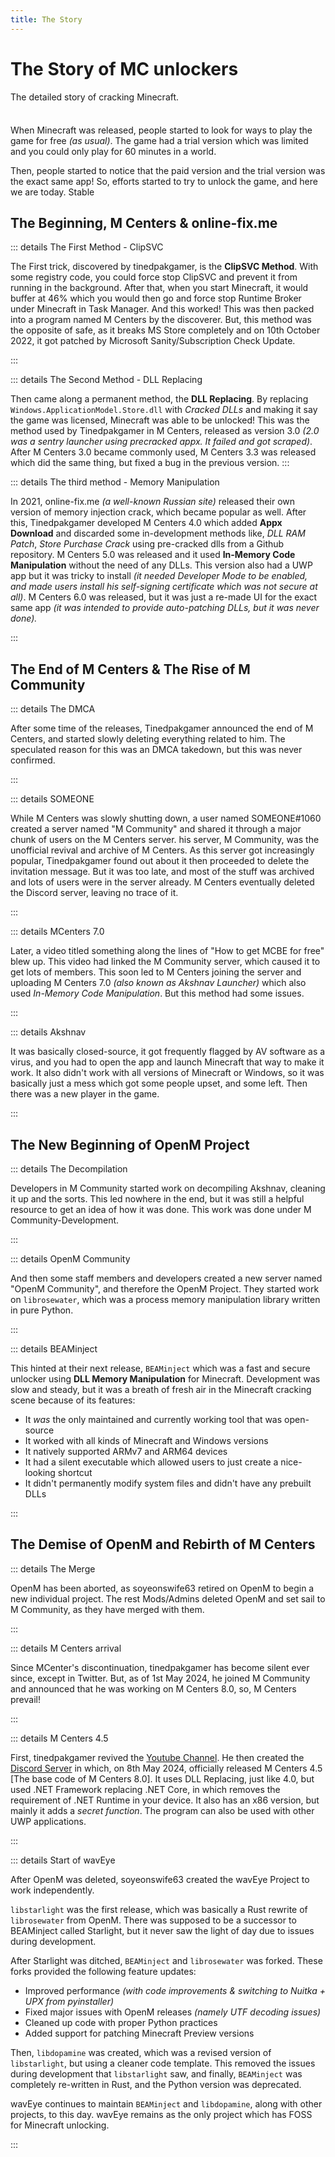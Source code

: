 ```yaml
---
title: The Story
---
```


# The Story of MC unlockers

The detailed story of cracking Minecraft.

<div class="tip custom-block" style="padding-top: 8px">

When Minecraft was released, people started to look for ways to play the game for free *(as usual)*. The game had a trial version which was limited and you could only play for 60 minutes in a world.

Then, people started to notice that the paid version and the trial version was the exact same app! So, efforts started to try to unlock the game, and here we are today.
Stable

</div>

## The Beginning, M Centers & online-fix\.me

::: details The First Method - ClipSVC

The First trick, discovered by tinedpakgamer, is the <b>ClipSVC Method</b>. With some registry code, you could force stop ClipSVC and prevent it from running in the background. After that, when you start Minecraft, it would buffer at 46% which you would then go and force stop Runtime Broker under Minecraft in Task Manager. And this worked! This was then packed into a program named M Centers by the discoverer. But, this method was the opposite of safe, as it breaks MS Store completely and on 10th October 2022, it got patched by Microsoft Sanity/Subscription Check Update.

:::

::: details The Second Method - DLL Replacing

Then came along a permanent method, the <b>DLL Replacing</b>. By replacing <code>Windows.ApplicationModel.Store.dll</code> with <i>Cracked DLLs</i> and making it say the game was licensed, Minecraft was able to be unlocked! This was the method used by Tinedpakgamer in M Centers, released as version 3.0 <i>(2.0 was a sentry launcher using precracked appx. It failed and got scraped)</i>. After M Centers 3.0 became commonly used, M Centers 3.3 was released which did the same thing, but fixed a bug in the previous version.
:::

::: details The third method - Memory Manipulation

In 2021, online-fix.me <i>(a well-known Russian site)</i> released their own version of memory injection crack, which became popular as well. After this, Tinedpakgamer developed M Centers 4.0 which added <b>Appx Download</b> and discarded some in-development methods like, <i>DLL RAM Patch</i>, <i>Store Purchase Crack</i> using pre-cracked dlls from a Github repository. M Centers 5.0 was released and it used <b>In-Memory Code Manipulation</b> without the need of any DLLs. This version also had a UWP app but it was tricky to install <i>(it needed Developer Mode to be enabled, and made users install his self-signing certificate which was not secure at all)</i>. M Centers 6.0 was released, but it was just a re-made UI for the exact same app <i>(it was intended to provide auto-patching DLLs, but it was never done).</i>

:::



## The End of M Centers & The Rise of M Community

::: details The DMCA

After some time of the releases, Tinedpakgamer announced the end of M Centers, and started slowly deleting everything related to him. The speculated reason for this was an DMCA takedown, but this was never confirmed.

:::

::: details SOMEONE

While M Centers was slowly shutting down, a user named SOMEONE#1060 created a server named "M Community" and shared it through a major chunk of users on the M Centers server. his server, M Community, was the unofficial revival and archive of M Centers. As this server got increasingly popular, Tinedpakgamer found out about it then proceeded to delete the invitation message. But it was too late, and most of the stuff was archived and lots of users were in the server already. M Centers eventually deleted the Discord server, leaving no trace of it. 

:::

::: details MCenters 7.0

Later, a video titled something along the lines of "How to get MCBE for free" blew up. This video had linked the M Community server, which caused it to get lots of members. This soon led to M Centers joining the server and uploading M Centers 7.0 <i>(also known as Akshnav Launcher)</i> which also used <i>In-Memory Code Manipulation</i>. But this method had some issues.

:::

::: details Akshnav

It was basically closed-source, it got frequently flagged by AV software as a virus, and you had to open the app and launch Minecraft that way to make it work. It also didn't work with all versions of Minecraft or Windows, so it was basically just a mess which got some people upset, and some left. Then there was a new player in the game.

:::



## The New Beginning of OpenM Project

::: details The Decompilation

Developers in M Community started work on decompiling Akshnav, cleaning it up and the sorts. This led nowhere in the end, but it was still a helpful resource to get an idea of how it was done. This work was done under M Community-Development.

:::

::: details OpenM Community

And then some staff members and developers created a new server named "OpenM Community", and therefore the OpenM Project. They started work on <code>librosewater</code>, which was a process memory manipulation library written in pure Python.

:::

::: details BEAMinject

This hinted at their next release, <code>BEAMinject</code> which was a fast and secure unlocker using <b>DLL Memory Manipulation</b> for Minecraft. Development was slow and steady, but it was a breath of fresh air in the Minecraft cracking scene because of its features:
<ul>
  <li>It <i>was</i> the only maintained and currently working tool that was open-source</li>
  <li>It worked with all kinds of Minecraft and Windows versions</li>
  <li>It natively supported ARMv7 and ARM64 devices</li>
  <li>It had a silent executable which allowed users to just create a nice-looking shortcut</li>
  <li>It didn't permanently modify system files and didn't have any prebuilt DLLs</li>
</ul>

:::

## The Demise of OpenM and Rebirth of M Centers 

::: details The Merge

OpenM has been aborted, as soyeonswife63 retired on OpenM to begin a new individual project. The rest Mods/Admins deleted OpenM and set sail to M Community, as they have merged with them.

:::

::: details M Centers arrival

Since MCenter's discontinuation, tinedpakgamer has become silent ever since, except in Twitter. But, as of 1st May 2024, he joined M Community and announced that he was working on M Centers 8.0, so, M Centers prevail!

:::

::: details M Centers 4.5

First, tinedpakgamer revived the <a href="https://www.youtube.com/channel/UCM1jM7NWXvt8roj8mzMvhfw">Youtube Channel</a>. He then created the <a href="https://dsc.gg/mcenters">Discord Server</a> in which, on 8th May 2024, officially released M Centers 4.5 [The base code of M Centers 8.0]. It uses DLL Replacing, just like 4.0, but used .NET Framework replacing .NET Core, in which removes the requirement of .NET Runtime in your device. It also has an x86 version, but mainly it adds a <i>secret function</i>. The program can also be used with other UWP applications.

:::

::: details Start of wavEye

After OpenM was deleted, soyeonswife63 created the wavEye Project to work independently.

<code>libstarlight</code> was the first release, which was basically a Rust rewrite of <code>librosewater</code> from OpenM. There was supposed to be a successor to BEAMinject called Starlight, but it never saw the light of day due to issues during development.

After Starlight was ditched, <code>BEAMinject</code> and <code>librosewater</code> was forked. These forks provided the following feature updates:
<ul>
  <li>Improved performance <i>(with code improvements & switching to Nuitka + UPX from pyinstaller)</i></li>
  <li>Fixed major issues with OpenM releases <i>(namely UTF decoding issues)</i></li>
  <li>Cleaned up code with proper Python practices</li>
  <li>Added support for patching Minecraft Preview versions</li>
</ul>

Then, <code>libdopamine</code> was created, which was a revised version of <code>libstarlight</code>, but using a cleaner code template. This removed the issues during development that <code>libstarlight</code> saw, and finally, <code>BEAMinject</code> was completely re-written in Rust, and the Python version was deprecated.

wavEye continues to maintain <code>BEAMinject</code> and <code>libdopamine</code>, along with other projects, to this day. wavEye remains as the only project which has FOSS for Minecraft unlocking.

:::